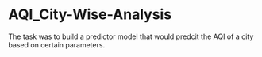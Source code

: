 # AQI_City-Wise-Analysis
The task was to build a predictor model that would predcit the AQI of a city based on certain parameters.

